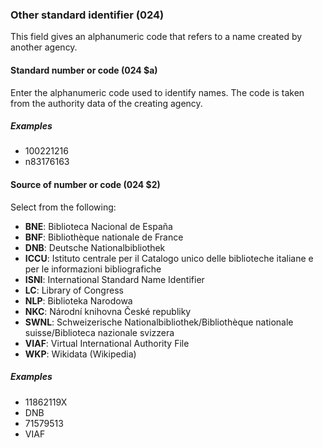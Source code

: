 ### Other standard identifier (024)
This field gives an alphanumeric code that refers to a name created by another agency.

#### Standard number or code (024 $a)
Enter the alphanumeric code used to identify names. The code is taken from the authority data of the creating agency.

##### Examples
- 100221216  
- n83176163

#### Source of number or code (024 $2)
Select from the following:
- **BNE**: Biblioteca Nacional de España
- **BNF**: Bibliothèque nationale de France
- **DNB**: Deutsche Nationalbibliothek
- **ICCU**: Istituto centrale per il Catalogo unico delle biblioteche italiane e per le informazioni bibliografiche
- **ISNI**: International Standard Name Identifier
- **LC**: Library of Congress
- **NLP**: Biblioteka Narodowa
- **NKC**: Národní knihovna České republiky
- **SWNL**: Schweizerische Nationalbibliothek/Bibliothèque nationale suisse/Biblioteca nazionale svizzera
- **VIAF**: Virtual International Authority File
- **WKP**: Wikidata (Wikipedia)

##### Examples
- 11862119X
- DNB
- 71579513
- VIAF
